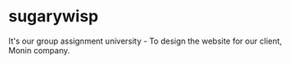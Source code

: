 # sugarywisp
It's our group assignment university - To design the website for our client, Monin company.
